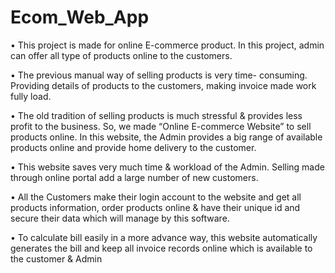 # Ecom_Web_App
•	This project is made for online E-commerce product. In this project, admin can offer all type of products online to the customers.

•	The previous manual way of selling products is very time- consuming. Providing details of products to the customers, making invoice made work fully load.

•	The old tradition of selling products is much stressful & provides less profit to the business. So, we made “Online E-commerce Website” to sell products online. In this website, the Admin provides a big range of available products online and provide home delivery to the customer.

•	This website saves very much time & workload of the Admin. Selling made through online portal add a large number of new customers.

•	All the Customers make their login account to the website and get all products information, order products online & have their unique id and secure their data which will manage by this software.

•	To calculate bill easily in a more advance way, this website automatically generates the bill and keep all invoice records online which is available to the customer & Admin

